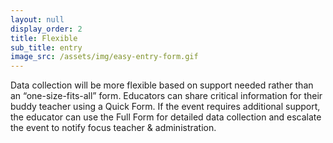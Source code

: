 ```yaml
---
layout: null
display_order: 2
title: Flexible
sub_title: entry
image_src: /assets/img/easy-entry-form.gif
---
```

Data collection will be more flexible based on support needed rather than an “one-size-fits-all” form. Educators can share critical information for their buddy teacher using a Quick Form. If the event requires additional support, the educator can use the Full Form for detailed data collection and escalate the event to notify focus teacher & administration.  
